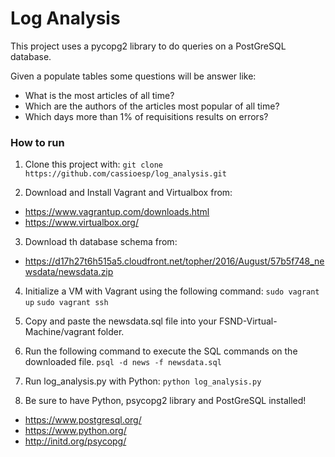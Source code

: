 # Log Analysis
This project uses a pycopg2 library to do queries on a PostGreSQL database.

Given a populate tables some questions will be answer like:
- What is the most articles of all time?
- Which are the authors of the articles most popular of all time?
- Which days more than 1% of requisitions results on errors?


### How to run
1. Clone this project with:
`git clone https://github.com/cassioesp/log_analysis.git`

2. Download and Install Vagrant and Virtualbox from:
- https://www.vagrantup.com/downloads.html
- https://www.virtualbox.org/

3. Download th database schema from:
- https://d17h27t6h515a5.cloudfront.net/topher/2016/August/57b5f748_newsdata/newsdata.zip

4. Initialize a VM with Vagrant using the following command:
`sudo vagrant up`
`sudo vagrant ssh`

5. Copy and paste the newsdata.sql file into your FSND-Virtual-Machine/vagrant folder.

6. Run the following command to execute the SQL commands on the downloaded file.
`psql -d news -f newsdata.sql`

5. Run log_analysis.py with Python:
`python log_analysis.py`

6. Be sure to have Python, psycopg2 library and PostGreSQL installed!
- https://www.postgresql.org/
- https://www.python.org/
- http://initd.org/psycopg/
